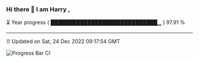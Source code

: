 ### Hi there 👋 I am Harry , 

⏳ Year progress { █████████████████████████████▁ } 97.91 %

---

⏰ Updated on Sat, 24 Dec 2022 09:17:54 GMT

![Progress Bar CI](https://github.com/duykhang68/duykhang68/workflows/Progress%20Bar%20CI/badge.svg)

